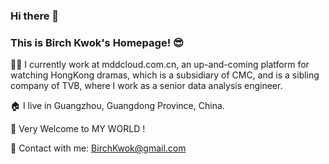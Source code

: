 ### Hi there 👋  
### This is Birch Kwok's Homepage! 😎


👨‍💻 I currently work at mddcloud.com.cn, an up-and-coming platform for watching HongKong dramas, which is a subsidiary of CMC, and is a sibling company of TVB, where I work as a senior data analysis engineer. 

🏠 I live in Guangzhou, Guangdong Province, China.

👏 Very Welcome to MY WORLD ! 

📧 Contact with me:  BirchKwok@gmail.com


